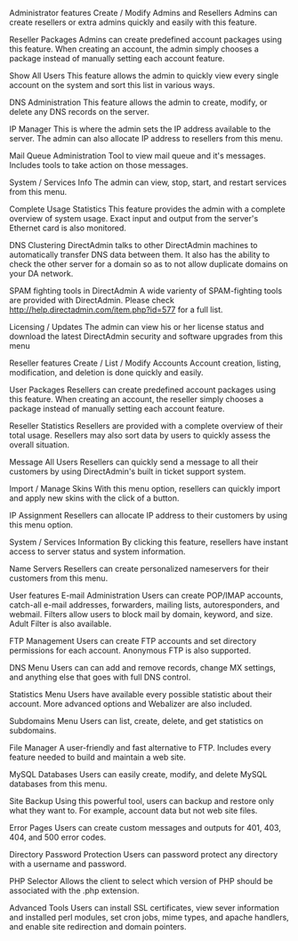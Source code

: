 Administrator features
Create / Modify Admins and Resellers
Admins can create resellers or extra admins quickly and easily with this feature.

Reseller Packages
Admins can create predefined account packages using this feature. When creating an account, the admin simply chooses a package instead of manually setting each account feature.

Show All Users
This feature allows the admin to quickly view every single account on the system and sort this list in various ways.

DNS Administration
This feature allows the admin to create, modify, or delete any DNS records on the server.

IP Manager
This is where the admin sets the IP address available to the server. The admin can also allocate IP address to resellers from this menu.

Mail Queue Administration
Tool to view mail queue and it's messages. Includes tools to take action on those messages.

System / Services Info
The admin can view, stop, start, and restart services from this menu.

Complete Usage Statistics
This feature provides the admin with a complete overview of system usage. Exact input and output from the server's Ethernet card is also monitored.

DNS Clustering
DirectAdmin talks to other DirectAdmin machines to automatically transfer DNS data between them. It also has the ability to check the other server for a domain so as to not allow duplicate domains on your DA network.

SPAM fighting tools in DirectAdmin
A wide varienty of SPAM-fighting tools are provided with DirectAdmin. Please check http://help.directadmin.com/item.php?id=577 for a full list.

Licensing / Updates
The admin can view his or her license status and download the latest DirectAdmin security and software upgrades from this menu

Reseller features
Create / List / Modify Accounts
Account creation, listing, modification, and deletion is done quickly and easily.

User Packages
Resellers can create predefined account packages using this feature. When creating an account, the reseller simply chooses a package instead of manually setting each account feature.

Reseller Statistics
Resellers are provided with a complete overview of their total usage. Resellers may also sort data by users to quickly assess the overall situation.

Message All Users
Resellers can quickly send a message to all their customers by using DirectAdmin's built in ticket support system.

Import / Manage Skins
With this menu option, resellers can quickly import and apply new skins with the click of a button.

IP Assignment
Resellers can allocate IP address to their customers by using this menu option.

System / Services Information
By clicking this feature, resellers have instant access to server status and system information.

Name Servers
Resellers can create personalized nameservers for their customers from this menu.

User features
E-mail Administration
Users can create POP/IMAP accounts, catch-all e-mail addresses, forwarders, mailing lists, autoresponders, and webmail. Filters allow users to block mail by domain, keyword, and size. Adult Filter is also available.

FTP Management
Users can create FTP accounts and set directory permissions for each account. Anonymous FTP is also supported.

DNS Menu
Users can can add and remove records, change MX settings, and anything else that goes with full DNS control. 

Statistics Menu
Users have available every possible statistic about their account. More advanced options and Webalizer are also included.

Subdomains Menu
Users can list, create, delete, and get statistics on subdomains.

File Manager
A user-friendly and fast alternative to FTP. Includes every feature needed to build and maintain a web site.

MySQL Databases
Users can easily create, modify, and delete MySQL databases from this menu.

Site Backup
Using this powerful tool, users can backup and restore only what they want to. For example, account data but not web site files.

Error Pages
Users can create custom messages and outputs for 401, 403, 404, and 500 error codes.

Directory Password Protection
Users can password protect any directory with a username and password.

PHP Selector
Allows the client to select which version of PHP should be associated with the .php extension.

Advanced Tools
Users can install SSL certificates, view sever information and installed perl modules, set cron jobs, mime types, and apache handlers, and enable site redirection and domain pointers.

